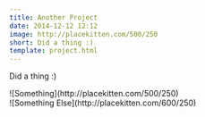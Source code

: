 ```yaml
---
title: Another Project
date: 2014-12-12 12:12
image: http://placekitten.com/500/250
short: Did a thing :)
template: project.html
---
```


Did a thing :)

<div class="image">
  ![Something](http://placekitten.com/500/250)
</div>

<div class="image">
  ![Something Else](http://placekitten.com/600/250)
</div>